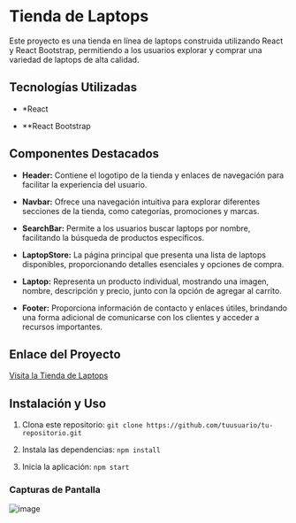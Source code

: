 # Tienda de Laptops

Este proyecto es una tienda en línea de laptops construida utilizando React y React Bootstrap, permitiendo a los usuarios explorar y comprar una variedad de laptops de alta calidad.

## Tecnologías Utilizadas

- *React

- **React Bootstrap

## Componentes Destacados

- **Header:** Contiene el logotipo de la tienda y enlaces de navegación para facilitar la experiencia del usuario.

- **Navbar:** Ofrece una navegación intuitiva para explorar diferentes secciones de la tienda, como categorías, promociones y marcas.

- **SearchBar:** Permite a los usuarios buscar laptops por nombre, facilitando la búsqueda de productos específicos.

- **LaptopStore:** La página principal que presenta una lista de laptops disponibles, proporcionando detalles esenciales y opciones de compra.

- **Laptop:** Representa un producto individual, mostrando una imagen, nombre, descripción y precio, junto con la opción de agregar al carrito.

- **Footer:** Proporciona información de contacto y enlaces útiles, brindando una forma adicional de comunicarse con los clientes y acceder a recursos importantes.

## Enlace del Proyecto

[Visita la Tienda de Laptops](yonan-fb0fc.web.app)

## Instalación y Uso

1. Clona este repositorio: `git clone https://github.com/tuusuario/tu-repositorio.git`

2. Instala las dependencias: `npm install`

3. Inicia la aplicación: `npm start`

### Capturas de Pantalla

![image](https://github.com/YonanJulca/Artefactos-/assets/118832697/c6a131d2-1e5d-42b3-85bb-a62f76ab1f0a)



